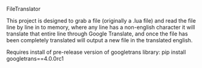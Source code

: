 FileTranslator

This project is designed to grab a file (originally a .lua file) and read the file line by line in to memory, where any line has a non-english character it will translate that entire line through Google Translate, and once the file has been completely translated will output a new file in the translated english.

Requires install of pre-release version of googletrans library:
    pip install googletrans==4.0.0rc1